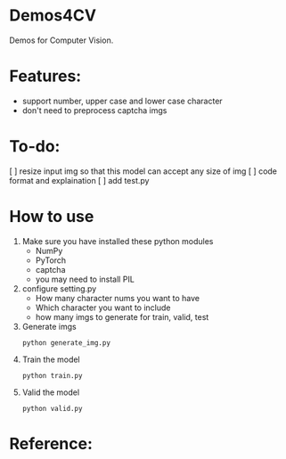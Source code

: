 # Demos4CV
Demos for Computer Vision.

# Features:
* support number, upper case and lower case character
* don't need to preprocess captcha imgs

# To-do:
[ ] resize input img so that this model can accept any size of img
[ ] code format and explaination
[ ] add test.py

# How to use
1. Make sure you have installed these python modules
    * NumPy
    * PyTorch
    * captcha
    * you may need to install PIL
2. configure setting.py
    * How many character nums you want to have
    * Which character you want to include
    * how many imgs to generate for train, valid, test
3. Generate imgs
    ```
    python generate_img.py
    ```
4. Train the model
    ```
    python train.py
    ```
5. Valid the model
    ```
    python valid.py
    ```

# Reference: 




